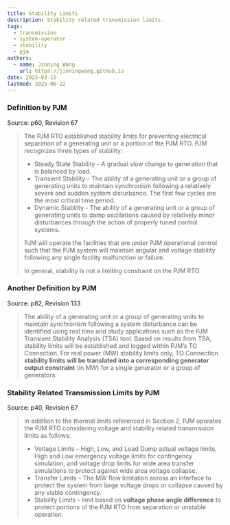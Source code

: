 ```yaml
---
title: Stability Limits
description: Stability related transmission limits.
tags:
  - transmission
  - system-operator
  - stability
  - pjm
authors:
  - name: Jinning Wang
    url: https://jinningwang.github.io
date: 2025-03-15
lastmod: 2025-06-22
---
```


### Definition by PJM

Source: <d-cite key="pjm2024m3"></d-cite> p60, Revision 67

> The PJM RTO established stability limits for preventing electrical separation of a generating unit or a portion of the PJM RTO. PJM recognizes three types of stability:
>
> - Steady State Stability - A gradual slow change to generation that is balanced by load.
> - Transient Stability - The ability of a generating unit or a group of generating units to maintain synchronism following a relatively severe and sudden system disturbance. The first few cycles are the most critical time period.
> - Dynamic Stability - The ability of a generating unit or a group of generating units to damp oscillations caused by relatively minor disturbances through the action of properly tuned control systems.
>
> PJM will operate the facilities that are under PJM operational control such that the PJM system will maintain angular and voltage stability following any single facility malfunction or failure.
>
> In general, stability is not a limiting constraint on the PJM RTO.

### Another Definition by PJM

Source: <d-cite key="pjm2024m11"></d-cite> p82, Revision 133

> The ability of a generating unit or a group of generating units to maintain synchronism following a system disturbance can be identified using real time and study applications such as the PJM Transient Stability Analysis (TSA) tool. Based on results from TSA, stability limits will be established and logged within PJM’s TO Connection. For real power (MW) stability limits only, TO Connection **stability limits will be translated into a corresponding generator output constraint** (in MW) for a single generator or a group of generators.

### Stability Related Transmission Limits by PJM

Source: <d-cite key="pjm2024m3"></d-cite> p40, Revision 67

> In addition to the thermal limits referenced in Section 2, PJM operates the PJM RTO considering voltage and stability related transmission limits as follows:
>
> - Voltage Limits – High, Low, and Load Dump actual voltage limits, High and Low emergency voltage limits for contingency simulation, and voltage drop limits for wide area transfer simulations to protect against wide area voltage collapse.
> - Transfer Limits – The MW flow limitation across an interface to protect the system from large voltage drops or collapse caused by any viable contingency.
> - Stability Limits – limit based on **voltage phase angle difference** to protect portions of the PJM RTO from separation or unstable operation.
